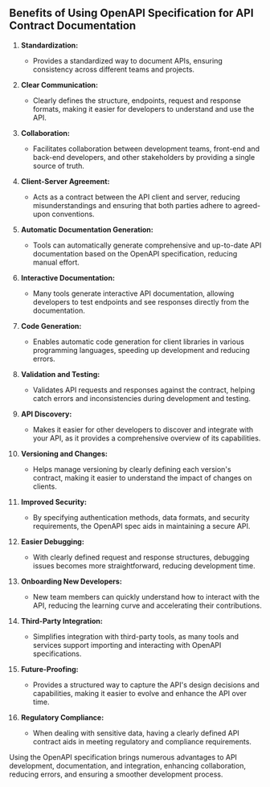 ## Benefits of Using OpenAPI Specification for API Contract Documentation

1. **Standardization:**
    - Provides a standardized way to document APIs, ensuring consistency across different teams and projects.

2. **Clear Communication:**
    - Clearly defines the structure, endpoints, request and response formats, making it easier for developers to understand and use the API.

3. **Collaboration:**
    - Facilitates collaboration between development teams, front-end and back-end developers, and other stakeholders by providing a single source of truth.

4. **Client-Server Agreement:**
    - Acts as a contract between the API client and server, reducing misunderstandings and ensuring that both parties adhere to agreed-upon conventions.

5. **Automatic Documentation Generation:**
    - Tools can automatically generate comprehensive and up-to-date API documentation based on the OpenAPI specification, reducing manual effort.

6. **Interactive Documentation:**
    - Many tools generate interactive API documentation, allowing developers to test endpoints and see responses directly from the documentation.

7. **Code Generation:**
    - Enables automatic code generation for client libraries in various programming languages, speeding up development and reducing errors.

8. **Validation and Testing:**
    - Validates API requests and responses against the contract, helping catch errors and inconsistencies during development and testing.

9. **API Discovery:**
    - Makes it easier for other developers to discover and integrate with your API, as it provides a comprehensive overview of its capabilities.

10. **Versioning and Changes:**
    - Helps manage versioning by clearly defining each version's contract, making it easier to understand the impact of changes on clients.

11. **Improved Security:**
    - By specifying authentication methods, data formats, and security requirements, the OpenAPI spec aids in maintaining a secure API.

12. **Easier Debugging:**
    - With clearly defined request and response structures, debugging issues becomes more straightforward, reducing development time.

13. **Onboarding New Developers:**
    - New team members can quickly understand how to interact with the API, reducing the learning curve and accelerating their contributions.

14. **Third-Party Integration:**
    - Simplifies integration with third-party tools, as many tools and services support importing and interacting with OpenAPI specifications.

15. **Future-Proofing:**
    - Provides a structured way to capture the API's design decisions and capabilities, making it easier to evolve and enhance the API over time.

16. **Regulatory Compliance:**
    - When dealing with sensitive data, having a clearly defined API contract aids in meeting regulatory and compliance requirements.

Using the OpenAPI specification brings numerous advantages to API development, documentation, and integration, enhancing collaboration, reducing errors, and ensuring a smoother development process.